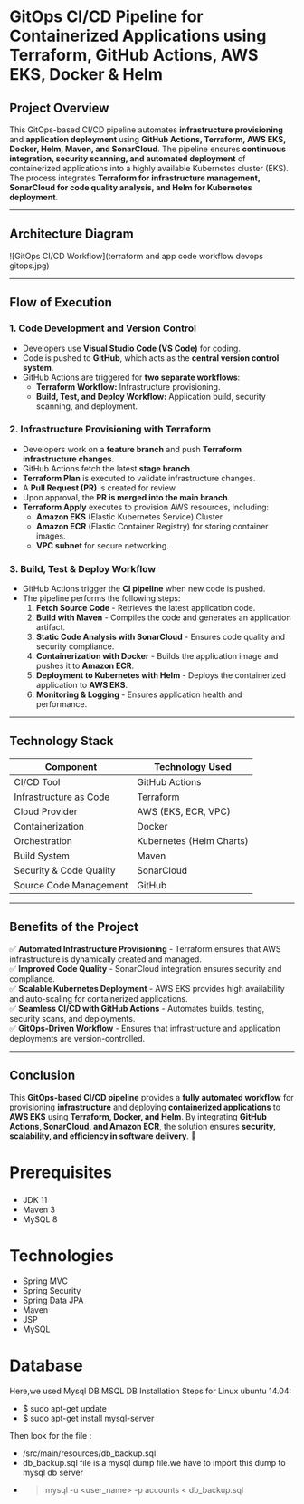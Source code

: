 # GitOps CI/CD Pipeline for Containerized Applications using Terraform, GitHub Actions, AWS EKS, Docker & Helm

## Project Overview
This GitOps-based CI/CD pipeline automates **infrastructure provisioning** and **application deployment** using **GitHub Actions, Terraform, AWS EKS, Docker, Helm, Maven, and SonarCloud**. The pipeline ensures **continuous integration, security scanning, and automated deployment** of containerized applications into a highly available Kubernetes cluster (EKS). The process integrates **Terraform for infrastructure management, SonarCloud for code quality analysis, and Helm for Kubernetes deployment**.

---

## **Architecture Diagram**
![GitOps CI/CD Workflow](terraform and app code workflow devops gitops.jpg)

---

## **Flow of Execution**
### **1. Code Development and Version Control**
- Developers use **Visual Studio Code (VS Code)** for coding.
- Code is pushed to **GitHub**, which acts as the **central version control system**.
- GitHub Actions are triggered for **two separate workflows**:
  - **Terraform Workflow:** Infrastructure provisioning.
  - **Build, Test, and Deploy Workflow:** Application build, security scanning, and deployment.

### **2. Infrastructure Provisioning with Terraform**
- Developers work on a **feature branch** and push **Terraform infrastructure changes**.
- GitHub Actions fetch the latest **stage branch**.
- **Terraform Plan** is executed to validate infrastructure changes.
- A **Pull Request (PR)** is created for review.
- Upon approval, the **PR is merged into the main branch**.
- **Terraform Apply** executes to provision AWS resources, including:
  - **Amazon EKS** (Elastic Kubernetes Service) Cluster.
  - **Amazon ECR** (Elastic Container Registry) for storing container images.
  - **VPC subnet** for secure networking.

### **3. Build, Test & Deploy Workflow**
- GitHub Actions trigger the **CI pipeline** when new code is pushed.
- The pipeline performs the following steps:
  1. **Fetch Source Code** - Retrieves the latest application code.
  2. **Build with Maven** - Compiles the code and generates an application artifact.
  3. **Static Code Analysis with SonarCloud** - Ensures code quality and security compliance.
  4. **Containerization with Docker** - Builds the application image and pushes it to **Amazon ECR**.
  5. **Deployment to Kubernetes with Helm** - Deploys the containerized application to **AWS EKS**.
  6. **Monitoring & Logging** - Ensures application health and performance.

---

## **Technology Stack**
| **Component**             | **Technology Used**       |
|--------------------------|-------------------------|
| CI/CD Tool              | GitHub Actions          |
| Infrastructure as Code  | Terraform              |
| Cloud Provider         | AWS (EKS, ECR, VPC)     |
| Containerization       | Docker                 |
| Orchestration         | Kubernetes (Helm Charts) |
| Build System          | Maven                  |
| Security & Code Quality | SonarCloud             |
| Source Code Management | GitHub                 |

---

## **Benefits of the Project**
✅ **Automated Infrastructure Provisioning** - Terraform ensures that AWS infrastructure is dynamically created and managed.  
✅ **Improved Code Quality** - SonarCloud integration ensures security and compliance.  
✅ **Scalable Kubernetes Deployment** - AWS EKS provides high availability and auto-scaling for containerized applications.  
✅ **Seamless CI/CD with GitHub Actions** - Automates builds, testing, security scans, and deployments.  
✅ **GitOps-Driven Workflow** - Ensures that infrastructure and application deployments are version-controlled.

---

## **Conclusion**
This **GitOps-based CI/CD pipeline** provides a **fully automated workflow** for provisioning **infrastructure** and deploying **containerized applications** to **AWS EKS** using **Terraform, Docker, and Helm**. By integrating **GitHub Actions, SonarCloud, and Amazon ECR**, the solution ensures **security, scalability, and efficiency in software delivery**. 🚀



# Prerequisites
#####
- JDK 11
- Maven 3
- MySQL 8 

# Technologies 
- Spring MVC
- Spring Security
- Spring Data JPA
- Maven
- JSP
- MySQL
# Database
Here,we used Mysql DB 
MSQL DB Installation Steps for Linux ubuntu 14.04:
- $ sudo apt-get update
- $ sudo apt-get install mysql-server

Then look for the file :
- /src/main/resources/db_backup.sql
- db_backup.sql file is a mysql dump file.we have to import this dump to mysql db server
- > mysql -u <user_name> -p accounts < db_backup.sql
